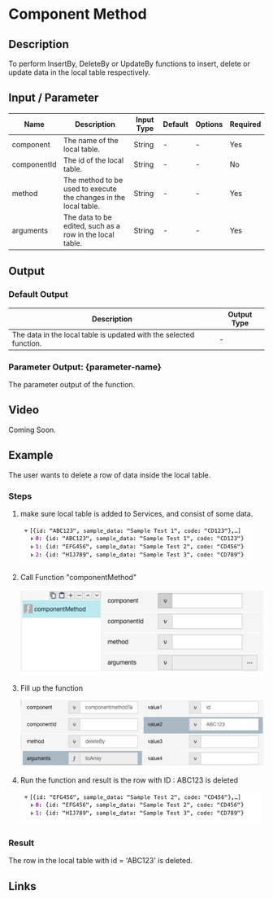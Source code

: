 # Component Method


## Description

To perform InsertBy, DeleteBy or UpdateBy functions to insert, delete or update data in the local table respectively. 

## Input / Parameter

| Name | Description | Input Type | Default | Options | Required |
| ------ | ------ | ------ | ------ | ------ | ------ |
| component | The name of the local table. | String | - | - | Yes |
| componentId | The id of the local table. | String | - | - | No |
| method | The method to be used to execute the changes in the local table. | String | - | - | Yes |
| arguments | The data to be edited, such as a row in the local table. | String | - | - | Yes |

## Output

### Default Output

| Description | Output Type |
| ------ | ------ |
| The data in the local table is updated with the selected function. | - |

### Parameter Output: {parameter-name}

The parameter output of the function.

## Video

Coming Soon.

## Example

The user wants to delete a row of data inside the local table. 

### Steps

1. make sure local table is added to Services, and consist of some data.
 
     ![](../../../../document/function/App/componentMethod/componentMethod-Step-1.png?raw=true)

2. Call Function "componentMethod"
 
     ![](../../../../document/function/App/componentMethod/componentMethod-Step-2.png?raw=true)
     
3. Fill up the function

     ![](../../../../document/function/App/componentMethod/componentMethod-Step-3.png?raw=true)
     
4. Run the function and result is the row with ID : ABC123 is deleted 

     ![](../../../../document/function/App/componentMethod/componentMethod-Step-4.png?raw=true)
     
### Result

The row in the local table with id = 'ABC123' is deleted.

## Links

